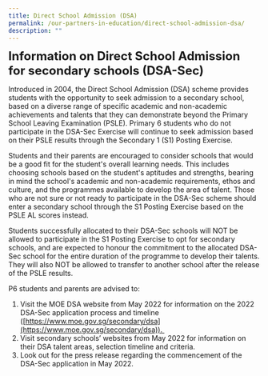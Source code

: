 ```yaml
---
title: Direct School Admission (DSA)
permalink: /our-partners-in-education/direct-school-admission-dsa/
description: ""
---
```


**<font size=5>Information on Direct School Admission for secondary schools (DSA-Sec)</font>**
  

Introduced in 2004, the Direct School Admission (DSA) scheme provides students with the opportunity to seek admission to a secondary school, based on a diverse range of specific academic and non-academic achievements and talents that they can demonstrate beyond the Primary School Leaving Examination (PSLE). Primary 6 students who do not participate in the DSA-Sec Exercise will continue to seek admission based on their PSLE results through the Secondary 1 (S1) Posting Exercise.

  

Students and their parents are encouraged to consider schools that would be a good fit for the student's overall learning needs. This includes choosing schools based on the student's aptitudes and strengths, bearing in mind the school's academic and non-academic requirements, ethos and culture, and the programmes available to develop the area of talent. Those who are not sure or not ready to participate in the DSA-Sec scheme should enter a secondary school through the S1 Posting Exercise based on the PSLE AL scores instead.

  

Students successfully allocated to their DSA-Sec schools will NOT be allowed to participate in the S1 Posting Exercise to opt for secondary schools, and are expected to honour the commitment to the allocated DSA-Sec school for the entire duration of the programme to develop their talents. They will also NOT be allowed to transfer to another school after the release of the PSLE results.  

  

P6 students and parents are advised to: 

1.  Visit the MOE DSA website from May 2022 for information on the 2022 DSA-Sec application process and timeline ([https://www.moe.gov.sg/secondary/dsa](https://www.moe.gov.sg/secondary/dsa)). 
2.  Visit secondary schools’ websites from May 2022 for information on their DSA talent areas, selection timeline and criteria. 
3.  Look out for the press release regarding the commencement of the DSA-Sec application in May 2022.